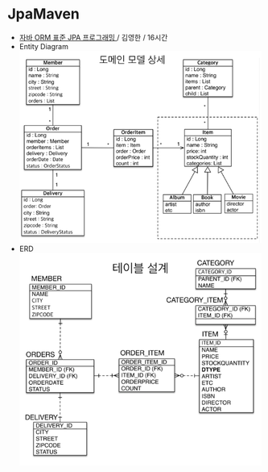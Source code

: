 # JpaMaven

- [자바 ORM 표준 JPA 프로그래밍 ](https://inf.run/7EZ6) / 김영한 / 16시간
- Entity Diagram
  ![img.png](img.png)
- ERD 
  ![img_2.png](img_2.png)



  

